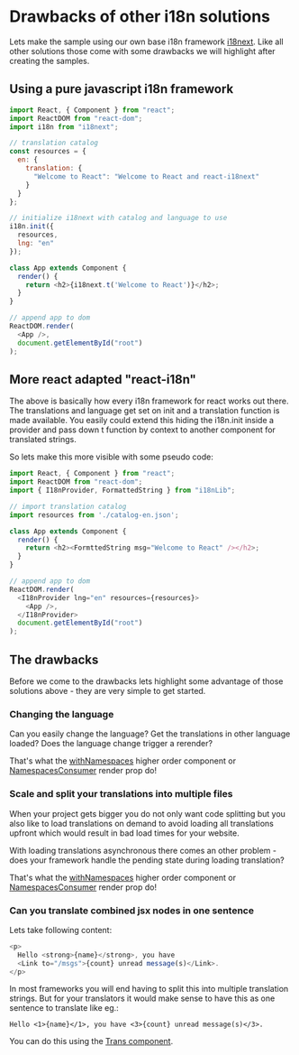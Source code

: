 # Drawbacks of other i18n solutions

Lets make the sample using our own base i18n framework [i18next](https://i18next.com). Like all other solutions those come with some drawbacks we will highlight after creating the samples.

## Using a pure javascript i18n framework

```javascript
import React, { Component } from "react";
import ReactDOM from "react-dom";
import i18n from "i18next";

// translation catalog
const resources = {
  en: {
    translation: {
      "Welcome to React": "Welcome to React and react-i18next"
    }
  }
};

// initialize i18next with catalog and language to use
i18n.init({
  resources,
  lng: "en"
});

class App extends Component {
  render() {
    return <h2>{i18next.t('Welcome to React')}</h2>;
  }
}

// append app to dom
ReactDOM.render(
  <App />,
  document.getElementById("root")
);
```

## More react adapted "react-i18n"

The above is basically how every i18n framework for react works out there. The translations and language get set on init and a translation function is made available. You easily could extend this hiding the i18n.init inside a provider and pass down t function by context to another component for translated strings.

So lets make this more visible with some pseudo code:

```javascript
import React, { Component } from "react";
import ReactDOM from "react-dom";
import { I18nProvider, FormattedString } from "i18nLib";

// import translation catalog
import resources from './catalog-en.json';

class App extends Component {
  render() {
    return <h2><FormttedString msg="Welcome to React" /></h2>;
  }
}

// append app to dom
ReactDOM.render(
  <I18nProvider lng="en" resources={resources}>
    <App />,
  </I18nProvider>
  document.getElementById("root")
);
```

## The drawbacks

Before we come to the drawbacks lets highlight some advantage of those solutions above - they are very simple to get started.

### Changing the language

Can you easily change the language? Get the translations in other language loaded? Does the language change trigger a rerender?

That's what the [withNamespaces](../components/withnamespaces.md) higher order component or [NamespacesConsumer](../components/namespacesconsumer.md) render prop do!

### Scale and split your translations into multiple files

When your project gets bigger you do not only want code splitting but you also like to load translations on demand to avoid loading all translations upfront which would result in bad load times for your website.

With loading translations asynchronous there comes an other problem - does your framework handle the pending state during loading translation?

That's what the [withNamespaces](../components/withnamespaces.md) higher order component or [NamespacesConsumer](../components/namespacesconsumer.md) render prop do!

### Can you translate combined jsx nodes in one sentence

Lets take following content:

```javascript
<p>
  Hello <strong>{name}</strong>, you have 
  <Link to="/msgs">{count} unread message(s)</Link>.
</p>
```

In most frameworks you will end having to split this into multiple translation strings. But for your translators it would make sense to have this as one sentence to translate like eg.:

```text
Hello <1>{name}</1>, you have <3>{count} unread message(s)</3>.
```

You can do this using the [Trans component](../components/trans-component.md).

